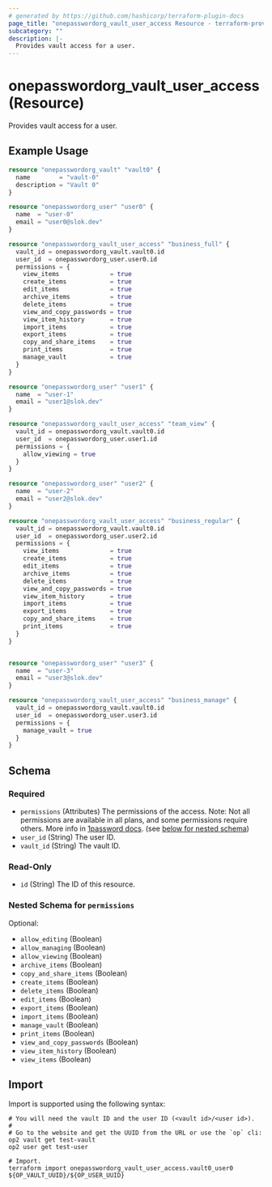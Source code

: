 ```yaml
---
# generated by https://github.com/hashicorp/terraform-plugin-docs
page_title: "onepasswordorg_vault_user_access Resource - terraform-provider-onepasswordorg"
subcategory: ""
description: |-
  Provides vault access for a user.
---
```


# onepasswordorg_vault_user_access (Resource)

Provides vault access for a user.

## Example Usage

```terraform
resource "onepasswordorg_vault" "vault0" {
  name        = "vault-0"
  description = "Vault 0"
}

resource "onepasswordorg_user" "user0" {
  name  = "user-0"
  email = "user0@slok.dev"
}

resource "onepasswordorg_vault_user_access" "business_full" {
  vault_id = onepasswordorg_vault.vault0.id
  user_id  = onepasswordorg_user.user0.id
  permissions = {
    view_items              = true
    create_items            = true
    edit_items              = true
    archive_items           = true
    delete_items            = true
    view_and_copy_passwords = true
    view_item_history       = true
    import_items            = true
    export_items            = true
    copy_and_share_items    = true
    print_items             = true
    manage_vault            = true
  }
}

resource "onepasswordorg_user" "user1" {
  name  = "user-1"
  email = "user1@slok.dev"
}

resource "onepasswordorg_vault_user_access" "team_view" {
  vault_id = onepasswordorg_vault.vault0.id
  user_id  = onepasswordorg_user.user1.id
  permissions = {
    allow_viewing = true
  }
}

resource "onepasswordorg_user" "user2" {
  name  = "user-2"
  email = "user2@slok.dev"
}

resource "onepasswordorg_vault_user_access" "business_regular" {
  vault_id = onepasswordorg_vault.vault0.id
  user_id  = onepasswordorg_user.user2.id
  permissions = {
    view_items              = true
    create_items            = true
    edit_items              = true
    archive_items           = true
    delete_items            = true
    view_and_copy_passwords = true
    view_item_history       = true
    import_items            = true
    export_items            = true
    copy_and_share_items    = true
    print_items             = true
  }
}


resource "onepasswordorg_user" "user3" {
  name  = "user-3"
  email = "user3@slok.dev"
}

resource "onepasswordorg_vault_user_access" "business_manage" {
  vault_id = onepasswordorg_vault.vault0.id
  user_id  = onepasswordorg_user.user3.id
  permissions = {
    manage_vault = true
  }
}
```

<!-- schema generated by tfplugindocs -->
## Schema

### Required

- `permissions` (Attributes) The permissions of the access. Note: Not all permissions are available in all plans, and some permissions require others. More info in [1password docs](https://developer.1password.com/docs/cli/vault-permissions/). (see [below for nested schema](#nestedatt--permissions))
- `user_id` (String) The user ID.
- `vault_id` (String) The vault ID.

### Read-Only

- `id` (String) The ID of this resource.

<a id="nestedatt--permissions"></a>
### Nested Schema for `permissions`

Optional:

- `allow_editing` (Boolean)
- `allow_managing` (Boolean)
- `allow_viewing` (Boolean)
- `archive_items` (Boolean)
- `copy_and_share_items` (Boolean)
- `create_items` (Boolean)
- `delete_items` (Boolean)
- `edit_items` (Boolean)
- `export_items` (Boolean)
- `import_items` (Boolean)
- `manage_vault` (Boolean)
- `print_items` (Boolean)
- `view_and_copy_passwords` (Boolean)
- `view_item_history` (Boolean)
- `view_items` (Boolean)

## Import

Import is supported using the following syntax:

```shell
# You will need the vault ID and the user ID (<vault id>/<user id>).
#
# Go to the website and get the UUID from the URL or use the `op` cli:
op2 vault get test-vault
op2 user get test-user

# Import.
terraform import onepasswordorg_vault_user_access.vault0_user0 ${OP_VAULT_UUID}/${OP_USER_UUID}
```
